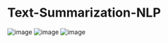 # Text-Summarization-NLP
![image](https://user-images.githubusercontent.com/91520773/177173223-b17ea091-5c23-4433-8ff6-096bca4ff1fe.png)
![image](https://user-images.githubusercontent.com/91520773/177173688-ae9b7edb-4161-426f-a869-854602d5f345.png)
![image](https://user-images.githubusercontent.com/91520773/182844749-6b9d6677-7002-4528-b6de-6f6e37df907d.png)
